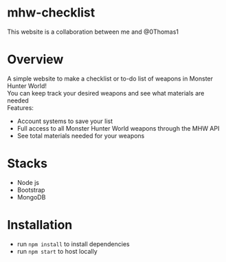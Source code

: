 # mhw-checklist
This website is a collaboration between me and @0Thomas1

# Overview
A simple website to make a checklist or to-do list of weapons in Monster Hunter World!  
You can keep track your desired weapons and see what materials are needed  
Features:
- Account systems to save your list
- Full access to all Monster Hunter World weapons through the MHW API
- See total materials needed for your weapons

# Stacks 
- Node js
- Bootstrap
- MongoDB

# Installation
- run ```npm install``` to install dependencies
- run ```npm start```  to host locally
